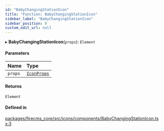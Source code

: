 ```yaml
---
id: "BabyChangingStationIcon"
title: "Function: BabyChangingStationIcon"
sidebar_label: "BabyChangingStationIcon"
sidebar_position: 0
custom_edit_url: null
---
```


▸ **BabyChangingStationIcon**(`props`): `Element`

#### Parameters

| Name | Type |
| :------ | :------ |
| `props` | [`IconProps`](../types/IconProps.md) |

#### Returns

`Element`

#### Defined in

[packages/firecms_core/src/icons/components/BabyChangingStationIcon.tsx:3](https://github.com/FireCMSco/firecms/blob/d45f3739/packages/firecms_core/src/icons/components/BabyChangingStationIcon.tsx#L3)
